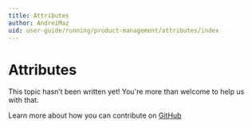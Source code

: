 ```yaml
---
title: Attributes
author: AndreiMaz
uid: user-guide/running/product-management/attributes/index
---
```

# Attributes

This topic hasn’t been written yet! You're more than welcome to help us with that.

Learn more about how you can contribute on [GitHub](https://github.com/nopSolutions/nopCommerce-Docs/blob/master/CONTRIBUTING.md)
